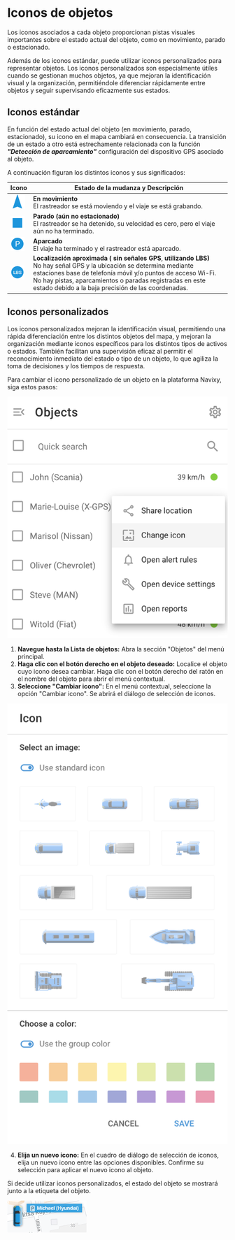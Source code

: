 # Iconos de objetos

Los iconos asociados a cada objeto proporcionan pistas visuales importantes sobre el estado actual del objeto, como en movimiento, parado o estacionado.

Además de los iconos estándar, puede utilizar iconos personalizados para representar objetos. Los iconos personalizados son especialmente útiles cuando se gestionan muchos objetos, ya que mejoran la identificación visual y la organización, permitiéndole diferenciar rápidamente entre objetos y seguir supervisando eficazmente sus estados.

## Iconos estándar

En función del estado actual del objeto (en movimiento, parado, estacionado), su icono en el mapa cambiará en consecuencia. La transición de un estado a otro está estrechamente relacionada con la función ***"Detección de aparcamiento"*** configuración del dispositivo GPS asociado al objeto.

A continuación figuran los distintos iconos y sus significados:

| **Icono** | **Estado de la mudanza y Descripción** |
| --- | --- |
| ![image-20240718-221255.png](attachments/image-20240718-221255.png) | **En movimiento**  <br>El rastreador se está moviendo y el viaje se está grabando. |
| ![image-20240718-221249.png](attachments/image-20240718-221249.png) | **Parado (aún no estacionado)**  <br>El rastreador se ha detenido, su velocidad es cero, pero el viaje aún no ha terminado. |
| ![image-20240718-221243.png](attachments/image-20240718-221243.png) | **Aparcado**  <br>El viaje ha terminado y el rastreador está aparcado. |
| ![image-20240718-221219.png](attachments/image-20240718-221219.png) | **Localización aproximada ( sin señales GPS**, **utilizando LBS)**  <br>No hay señal GPS y la ubicación se determina mediante estaciones base de telefonía móvil y/o puntos de acceso Wi-Fi. No hay pistas, aparcamientos o paradas registradas en este estado debido a la baja precisión de las coordenadas. |

## Iconos personalizados

Los iconos personalizados mejoran la identificación visual, permitiendo una rápida diferenciación entre los distintos objetos del mapa, y mejoran la organización mediante iconos específicos para los distintos tipos de activos o estados. También facilitan una supervisión eficaz al permitir el reconocimiento inmediato del estado o tipo de un objeto, lo que agiliza la toma de decisiones y los tiempos de respuesta.

Para cambiar el icono personalizado de un objeto en la plataforma Navixy, siga estos pasos:

![image-20240718-221736.png](attachments/image-20240718-221736.png)

1. **Navegue hasta la Lista de objetos:** Abra la sección "Objetos" del menú principal.
2. **Haga clic con el botón derecho en el objeto deseado:** Localice el objeto cuyo icono desea cambiar. Haga clic con el botón derecho del ratón en el nombre del objeto para abrir el menú contextual.
3. **Seleccione "Cambiar icono":** En el menú contextual, seleccione la opción "Cambiar icono". Se abrirá el diálogo de selección de iconos.

![image-20240718-222003.png](attachments/image-20240718-222003.png)

4. **Elija un nuevo icono:** En el cuadro de diálogo de selección de iconos, elija un nuevo icono entre las opciones disponibles. Confirme su selección para aplicar el nuevo icono al objeto.

Si decide utilizar iconos personalizados, el estado del objeto se mostrará junto a la etiqueta del objeto.

![image-20240718-221420.png](attachments/image-20240718-221420.png)